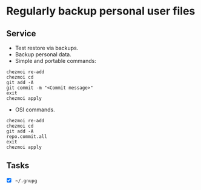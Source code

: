 # Regularly backup personal user files
## Service
* Test restore via backups.
* Backup personal data.
* Simple and portable commands:
```
chezmoi re-add
chezmoi cd
git add -A
git commit -m "<Commit message>"
exit
chezmoi apply
```
* OSI commands.
```
chezmoi re-add
chezmoi cd
git add -A
repo.commit.all
exit
chezmoi apply
```
## Tasks
* [x] `~/.gnupg`
